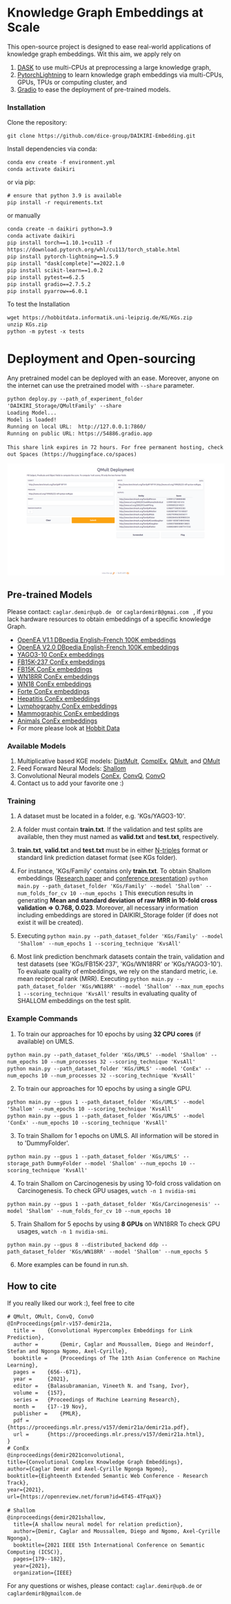 # Knowledge Graph Embeddings at Scale

This open-source project is designed to ease real-world applications of knowledge graph embeddings. 
Wit this aim, we apply rely on
1. [DASK](https://dask.org/) to use multi-CPUs at preprocessing a large knowledge graph,
2. [PytorchLightning](https://www.pytorchlightning.ai/) to learn knowledge graph embeddings via multi-CPUs, GPUs, TPUs or  computing cluster, and
3. [Gradio](https://gradio.app/) to ease the deployment of pre-trained models.


### Installation
Clone the repository:
```
git clone https://github.com/dice-group/DAIKIRI-Embedding.git
```
Install dependencies via conda:
```
conda env create -f environment.yml
conda activate daikiri
```
or via pip:
```
# ensure that python 3.9 is available
pip install -r requirements.txt
```
or manually
```
conda create -n daikiri python=3.9
conda activate daikiri
pip install torch==1.10.1+cu113 -f https://download.pytorch.org/whl/cu113/torch_stable.html
pip install pytorch-lightning==1.5.9
pip install "dask[complete]"==2022.1.0
pip install scikit-learn==1.0.2
pip install pytest==6.2.5
pip install gradio==2.7.5.2
pip install pyarrow==6.0.1
```
To test the Installation
```
wget https://hobbitdata.informatik.uni-leipzig.de/KG/KGs.zip
unzip KGs.zip
python -m pytest -x tests
```
# Deployment and Open-sourcing
Any pretrained model can be deployed with an ease. Moreover, anyone on the internet can use the pretrained model with ```--share``` parameter. 

```
python deploy.py --path_of_experiment_folder 'DAIKIRI_Storage/QMultFamily' --share
Loading Model...
Model is loaded!
Running on local URL:  http://127.0.0.1:7860/
Running on public URL: https://54886.gradio.app

This share link expires in 72 hours. For free permanent hosting, check out Spaces (https://huggingface.co/spaces)
```
![alt text](core/figures/deploy_qmult_family.png)

## Pre-trained Models
Please contact:  ```caglar.demir@upb.de ``` or ```caglardemir8@gmai.com ``` , if you lack hardware resources to obtain embeddings of a specific knowledge Graph.
- [OpenEA V1.1 DBpedia English-French 100K embeddings](https://hobbitdata.informatik.uni-leipzig.de/KGE/OpenEA_V1.1_DBpedia_EN_FR_100K/)
- [OpenEA V2.0 DBpedia English-French 100K embeddings](https://hobbitdata.informatik.uni-leipzig.de/KGE/OpenEA_V2.0_DBpedia_EN_FR_100K/)
- [YAGO3-10 ConEx embeddings](https://hobbitdata.informatik.uni-leipzig.de/KGE/conex/YAGO3-10.zip)
- [FB15K-237 ConEx embeddings](https://hobbitdata.informatik.uni-leipzig.de/KGE/conex/FB15K-237.zip)
- [FB15K ConEx embeddings](https://hobbitdata.informatik.uni-leipzig.de/KGE/conex/FB15K.zip)
- [WN18RR ConEx embeddings](https://hobbitdata.informatik.uni-leipzig.de/KGE/conex/WN18RR.zip)
- [WN18 ConEx embeddings](https://hobbitdata.informatik.uni-leipzig.de/KGE/conex/WN18.zip)
- [Forte ConEx embeddings](https://hobbitdata.informatik.uni-leipzig.de/KGE/conex/ConEx_Forte.zip)
- [Hepatitis ConEx embeddings](https://hobbitdata.informatik.uni-leipzig.de/KGE/conex/ConEx_Hepatitis.zip)
- [Lymphography ConEx embeddings](https://hobbitdata.informatik.uni-leipzig.de/KGE/conex/ConEx_Lymphography.zip)
- [Mammographic ConEx embeddings](https://hobbitdata.informatik.uni-leipzig.de/KGE/conex/ConEx_Mammographic.zip)
- [Animals ConEx embeddings](https://hobbitdata.informatik.uni-leipzig.de/KGE/conex/Animals.zip)
- For more please look at [Hobbit Data](https://hobbitdata.informatik.uni-leipzig.de/KGE/)

### Available Models
1. Multiplicative based KGE models: [DistMult](https://arxiv.org/pdf/1412.6575.pdf), [ComplEx](https://arxiv.org/pdf/1606.06357.pdf), [QMult](https://proceedings.mlr.press/v157/demir21a.html), and [OMult](https://proceedings.mlr.press/v157/demir21a.html) 
2. Feed Forward Neural Models: [Shallom](https://arxiv.org/pdf/2101.09090.pdf)
3. Convolutional Neural models [ConEx](https://openreview.net/forum?id=6T45-4TFqaX&invitationId=eswc-conferences.org/ESWC/2021/Conference/Research_Track/Paper49/-/Camera_Ready_Revision&referrer=%5BTasks%5D(%2Ftasks)), [ConvQ](https://proceedings.mlr.press/v157/demir21a.html), [ConvO](https://proceedings.mlr.press/v157/demir21a.html)
4. Contact us to add your favorite one :)

### Training
1. A dataset must be located in a folder, e.g. 'KGs/YAGO3-10'.

2. A folder must contain **train.txt**. If the validation and test splits are available, then they must named as **valid.txt** and **test.txt**, respectively.

3. **train.txt**, **valid.txt** and **test.txt** must be in either [N-triples](https://www.w3.org/2001/sw/RDFCore/ntriples/) format or standard link prediction dataset format (see KGs folder).

4. For instance, 'KGs/Family' contains only **train.txt**. To obtain Shallom embeddings ([Research paper](https://arxiv.org/abs/2101.09090) and [conference presentation](https://www.youtube.com/watch?v=LUDpdgdvTQg)) 
```python main.py --path_dataset_folder 'KGs/Family' --model 'Shallom' --num_folds_for_cv 10 --num_epochs 1```
This execution results in generating **Mean and standard deviation of raw MRR in 10-fold cross validation => 0.768, 0.023**. Moreover, all necessary information including embeddings are stored in DAIKIRI_Storage folder (if does not exist it will be created).
   
5. Executing  ```python main.py --path_dataset_folder 'KGs/Family' --model 'Shallom' --num_epochs 1 --scoring_technique 'KvsAll'```
   
6. Most link prediction benchmark datasets contain the train, validation and test datasets (see 'KGs/FB15K-237', 'KGs/WN18RR' or 'KGs/YAGO3-10').
To evaluate quality of embeddings, we rely on the standard metric, i.e. mean reciprocal rank (MRR). Executing ```python main.py --path_dataset_folder 'KGs/WN18RR' --model 'Shallom' --max_num_epochs 1 --scoring_technique 'KvsAll'```
results in evaluating quality of SHALLOM embeddings on the test split.
   
   
### Example Commands

1. To train our approaches for 10 epochs by using **32 CPU cores** (if available) on UMLS. 
```
python main.py --path_dataset_folder 'KGs/UMLS' --model 'Shallom' --num_epochs 10 --num_processes 32 --scoring_technique 'KvsAll'
python main.py --path_dataset_folder 'KGs/UMLS' --model 'ConEx' --num_epochs 10 --num_processes 32 --scoring_technique 'KvsAll'
```
2. To train our approaches for 10 epochs by using a single GPU.
```
python main.py --gpus 1 --path_dataset_folder 'KGs/UMLS' --model 'Shallom' --num_epochs 10 --scoring_technique 'KvsAll'
python main.py --gpus 1 --path_dataset_folder 'KGs/UMLS' --model 'ConEx' --num_epochs 10 --scoring_technique 'KvsAll'
```

3. To train Shallom for 1 epochs on UMLS. All information will be stored in to 'DummyFolder'.
```
python main.py --gpus 1 --path_dataset_folder 'KGs/UMLS' --storage_path DummyFolder --model 'Shallom' --num_epochs 10 --scoring_technique 'KvsAll'
```

4. To train Shallom on Carcinogenesis by using 10-fold cross validation on Carcinogenesis.  To check GPU usages, ```watch -n 1 nvidia-smi```
```
python main.py --gpus 1 --path_dataset_folder 'KGs/Carcinogenesis' --model 'Shallom' --num_folds_for_cv 10 --num_epochs 10
```
5. Train Shallom for 5 epochs by using **8 GPUs** on WN18RR To check GPU usages, ```watch -n 1 nvidia-smi```.
```
python main.py --gpus 8 --distributed_backend ddp --path_dataset_folder 'KGs/WN18RR' --model 'Shallom' --num_epochs 5
```

6. More examples can be found in run.sh.



## How to cite
If you really liked our work :), feel free to cite 
```
# QMult, OMult, ConvQ, ConvO
@InProceedings{pmlr-v157-demir21a,
  title = 	 {Convolutional Hypercomplex Embeddings for Link Prediction},
  author =       {Demir, Caglar and Moussallem, Diego and Heindorf, Stefan and Ngonga Ngomo, Axel-Cyrille},
  booktitle = 	 {Proceedings of The 13th Asian Conference on Machine Learning},
  pages = 	 {656--671},
  year = 	 {2021},
  editor = 	 {Balasubramanian, Vineeth N. and Tsang, Ivor},
  volume = 	 {157},
  series = 	 {Proceedings of Machine Learning Research},
  month = 	 {17--19 Nov},
  publisher =    {PMLR},
  pdf = 	 {https://proceedings.mlr.press/v157/demir21a/demir21a.pdf},
  url = 	 {https://proceedings.mlr.press/v157/demir21a.html},
}
# ConEx
@inproceedings{demir2021convolutional,
title={Convolutional Complex Knowledge Graph Embeddings},
author={Caglar Demir and Axel-Cyrille Ngonga Ngomo},
booktitle={Eighteenth Extended Semantic Web Conference - Research Track},
year={2021},
url={https://openreview.net/forum?id=6T45-4TFqaX}}

# Shallom
@inproceedings{demir2021shallow,
  title={A shallow neural model for relation prediction},
  author={Demir, Caglar and Moussallem, Diego and Ngomo, Axel-Cyrille Ngonga},
  booktitle={2021 IEEE 15th International Conference on Semantic Computing (ICSC)},
  pages={179--182},
  year={2021},
  organization={IEEE}
```

For any questions or wishes, please contact:  ```caglar.demir@upb.de``` or ```caglardemir8@gmailcom.de```

